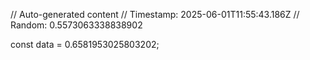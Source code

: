 // Auto-generated content
// Timestamp: 2025-06-01T11:55:43.186Z
// Random: 0.5573063338838902

const data = 0.6581953025803202;